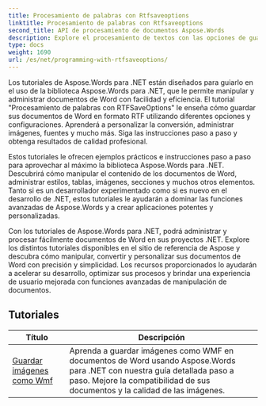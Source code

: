 ```yaml
---
title: Procesamiento de palabras con Rtfsaveoptions
linktitle: Procesamiento de palabras con Rtfsaveoptions
second_title: API de procesamiento de documentos Aspose.Words
description: Explore el procesamiento de textos con las opciones de guardado en formato RTF en Aspose.Words para .NET. Aprenda a guardar y personalizar documentos RTF con tutoriales paso a paso y ejemplos de código C#.
type: docs
weight: 1690
url: /es/net/programming-with-rtfsaveoptions/
---
```

Los tutoriales de Aspose.Words para .NET están diseñados para guiarlo en el uso de la biblioteca Aspose.Words para .NET, que le permite manipular y administrar documentos de Word con facilidad y eficiencia. El tutorial "Procesamiento de palabras con RTFSaveOptions" le enseña cómo guardar sus documentos de Word en formato RTF utilizando diferentes opciones y configuraciones. Aprenderá a personalizar la conversión, administrar imágenes, fuentes y mucho más. Siga las instrucciones paso a paso y obtenga resultados de calidad profesional.

Estos tutoriales le ofrecen ejemplos prácticos e instrucciones paso a paso para aprovechar al máximo la biblioteca Aspose.Words para .NET. Descubrirá cómo manipular el contenido de los documentos de Word, administrar estilos, tablas, imágenes, secciones y muchos otros elementos. Tanto si es un desarrollador experimentado como si es nuevo en el desarrollo de .NET, estos tutoriales le ayudarán a dominar las funciones avanzadas de Aspose.Words y a crear aplicaciones potentes y personalizadas.

Con los tutoriales de Aspose.Words para .NET, podrá administrar y procesar fácilmente documentos de Word en sus proyectos .NET. Explore los distintos tutoriales disponibles en el sitio de referencia de Aspose y descubra cómo manipular, convertir y personalizar sus documentos de Word con precisión y simplicidad. Los recursos proporcionados lo ayudarán a acelerar su desarrollo, optimizar sus procesos y brindar una experiencia de usuario mejorada con funciones avanzadas de manipulación de documentos.

 ## Tutoriales
| Título | Descripción |
| --- | --- |
| [Guardar imágenes como Wmf](./saving-images-as-wmf/) | Aprenda a guardar imágenes como WMF en documentos de Word usando Aspose.Words para .NET con nuestra guía detallada paso a paso. Mejore la compatibilidad de sus documentos y la calidad de las imágenes. |